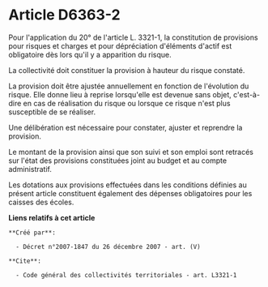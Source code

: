 # Article D6363-2

Pour l'application du 20° de l'article L. 3321-1, la constitution de provisions pour risques et charges et pour dépréciation
d'éléments d'actif est obligatoire dès lors qu'il y a apparition du risque. 

La collectivité doit constituer la provision à hauteur du risque constaté. 

La provision doit être ajustée annuellement en fonction de l'évolution du risque. Elle donne lieu à reprise lorsqu'elle est
devenue sans objet, c'est-à-dire en cas de réalisation du risque ou lorsque ce risque n'est plus susceptible de se réaliser. 

Une délibération est nécessaire pour constater, ajuster et reprendre la provision. 

Le montant de la provision ainsi que son suivi et son emploi sont retracés sur l'état des provisions constituées joint au
budget et au compte administratif. 

Les dotations aux provisions effectuées dans les conditions définies au présent article constituent également des dépenses
obligatoires pour les caisses des écoles.

**Liens relatifs à cet article**

	**Créé par**:

	  - Décret n°2007-1847 du 26 décembre 2007 - art. (V)

	**Cite**:

	  - Code général des collectivités territoriales - art. L3321-1
